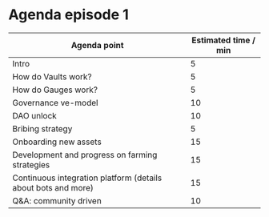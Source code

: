 # Agenda episode 1

| Agenda point | Estimated time / min |
|---    |---     |
| Intro | 5 |
| How do Vaults work? | 5 |
| How do Gauges work? | 5 |
| Governance ve-model | 10 |
| DAO unlock | 10|
| Bribing strategy | 5|
| Onboarding new assets| 15|
| Development and progress on farming strategies | 15|
| Continuous integration platform (details about bots and more) | 15|
| Q&A: community driven | 10 |
